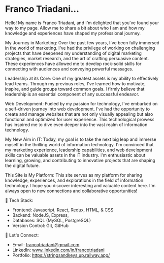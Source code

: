 # Franco Triadani...

Hello! My name is Franco Triadani, and I'm delighted that you've found your way to my page. Allow me to share a bit about who I am and how my knowledge and experiences have shaped my professional journey.

My Journey in Marketing: Over the past few years, I've been fully immersed in the world of marketing. I've had the privilege of working on challenging projects that have deepened my understanding of digital marketing strategies, market research, and the art of crafting persuasive content. These experiences have allowed me to develop rock-solid skills for connecting with audiences and conveying powerful messages.

Leadership at its Core: One of my greatest assets is my ability to effectively lead teams. Through my previous roles, I've learned how to motivate, inspire, and guide groups toward common goals. I firmly believe that leadership is an essential component of any successful endeavor.

Web Development: Fueled by my passion for technology, I've embarked on a self-driven journey into web development. I've had the opportunity to create and manage websites that are not only visually appealing but also functional and optimized for user experience. This technological prowess has inspired me to dive even deeper into the vast realm of information technology.

My New Aim in IT: Today, my goal is to take the next big leap and immerse myself in the thrilling world of information technology. I'm convinced that my marketing experience, leadership capabilities, and web development skills can be valuable assets in the IT industry. I'm enthusiastic about learning, growing, and contributing to innovative projects that are shaping the digital future.

This Site is My Platform: This site serves as my platform for sharing knowledge, experiences, and explorations in the field of information technology. I hope you discover interesting and valuable content here. I'm always open to new connections and collaborative opportunities!

🔧 Tech Stack:

* Frontend: Javascript, React, Redux, HTML, & CSS
* Backend: NodeJS, Express,
* Databases: SQL (MySQL, PostgreSQL)
* Version Control: Git, GitHub

🚀 Let's Connect:

* Email: francotriadani@gmail.com
* LinkedIn: www.linkedin.com/in/francotriadani
* Portfolio: https://stringsandkeys.up.railway.app/
